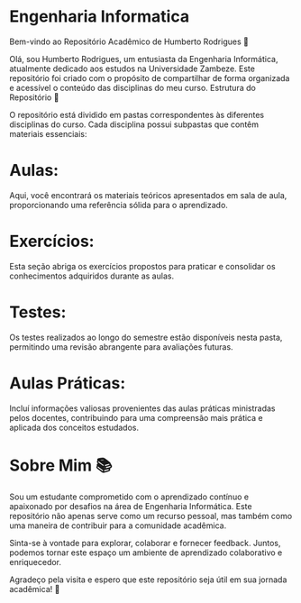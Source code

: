 # Engenharia Informatica
Bem-vindo ao Repositório Acadêmico de Humberto Rodrigues 🚀

Olá, sou Humberto Rodrigues, um entusiasta da Engenharia Informática, atualmente dedicado aos estudos na Universidade Zambeze. Este repositório foi criado com o propósito de compartilhar de forma organizada e acessível o conteúdo das disciplinas do meu curso.
Estrutura do Repositório 📂

O repositório está dividido em pastas correspondentes às diferentes disciplinas do curso. Cada disciplina possui subpastas que contêm materiais essenciais:

# Aulas:
Aqui, você encontrará os materiais teóricos apresentados em sala de aula, proporcionando uma referência sólida para o aprendizado.

# Exercícios:
Esta seção abriga os exercícios propostos para praticar e consolidar os conhecimentos adquiridos durante as aulas.

# Testes:
Os testes realizados ao longo do semestre estão disponíveis nesta pasta, permitindo uma revisão abrangente para avaliações futuras.

# Aulas Práticas: 
Incluí informações valiosas provenientes das aulas práticas ministradas pelos docentes, contribuindo para uma compreensão mais prática e aplicada dos conceitos estudados.

# Sobre Mim 📚

Sou um estudante comprometido com o aprendizado contínuo e apaixonado por desafios na área de Engenharia Informática. Este repositório não apenas serve como um recurso pessoal, mas também como uma maneira de contribuir para a comunidade acadêmica.

Sinta-se à vontade para explorar, colaborar e fornecer feedback. Juntos, podemos tornar este espaço um ambiente de aprendizado colaborativo e enriquecedor.

Agradeço pela visita e espero que este repositório seja útil em sua jornada acadêmica! 🌟